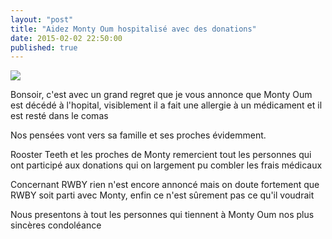 ```yaml
---
layout: "post"
title: "Aidez Monty Oum hospitalisé avec des donations"
date: 2015-02-02 22:50:00
published: true
---
```

![](https://s3.amazonaws.com/s3.roosterteeth.com/images/matt54cc16a200ccbt.jpg)

Bonsoir, c'est avec un grand regret que je vous annonce que Monty Oum est décédé à l'hopital, visiblement il a fait une allergie à un médicament et il est resté dans le comas

Nos pensées vont vers sa famille et ses proches évidemment.

Rooster Teeth et les proches de Monty remercient tout les personnes qui ont participé aux donations qui on largement pu combler les frais médicaux

Concernant RWBY rien n'est encore annoncé mais on doute fortement que RWBY soit parti avec Monty, enfin ce n'est sûrement pas ce qu'il voudrait

Nous presentons à tout les personnes qui tiennent à Monty Oum nos plus sincères condoléance
